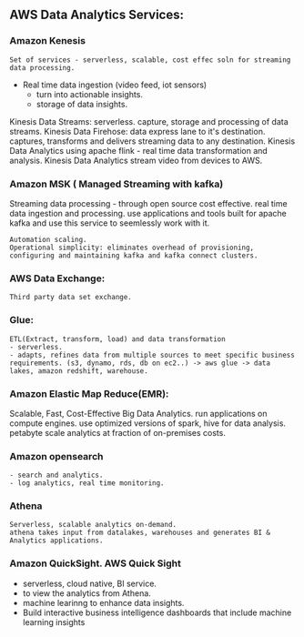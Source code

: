 ## AWS Data Analytics Services:

### Amazon Kenesis 
    Set of services - serverless, scalable, cost effec soln for streaming data processing.
  - Real time data ingestion (video feed, iot sensors)
    - turn into actionable insights.
    - storage of data insights.
    

Kinesis Data Streams:
    serverless.
    capture, storage and processing of data streams.
Kinesis Data Firehose:
    data express lane to it's destination.
    captures, transforms and delivers streaming data to any destination.
Kinesis Data Analytics
    using apache flink - real time data transformation and analysis.
Kinesis Data Analytics
    stream video from devices to AWS.

### Amazon MSK ( Managed Streaming with kafka)
Streaming data processing - through open source
    cost effective.
    real time data ingestion and processing. 
    use applications and tools built for apache kafka and use this service to seemlessly work with it.

    Automation scaling. 
    Operational simplicity: eliminates overhead of provisioning, configuring and maintaining kafka and kafka connect clusters.

### AWS Data Exchange:
    Third party data set exchange.

### Glue: 
    ETL(Extract, transform, load) and data transformation
    - serverless.
    - adapts, refines data from multiple sources to meet specific business requirements. (s3, dynamo, rds, db on ec2..) -> aws glue -> data lakes, amazon redshift, warehouse.

### Amazon Elastic Map Reduce(EMR): 
Scalable, Fast, Cost-Effective Big Data Analytics.
    run applications on compute engines. 
    use optimized versions of spark, hive for data analysis.
    petabyte scale analytics at fraction of on-premises costs.

### Amazon opensearch
    - search and analytics. 
    - log analytics, real time monitoring.

### Athena 
    Serverless, scalable analytics on-demand. 
    athena takes input from datalakes, warehouses and generates BI & Analytics applications.

### Amazon QuickSight. AWS Quick Sight
- serverless, cloud native, BI service.
- to view the analytics from Athena.
- machine learinng to enhance data insights.
- Build interactive business intelligence dashboards that include machine learning insights